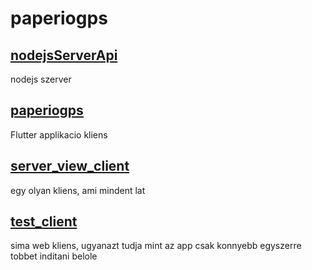 # paperiogps
## [nodejsServerApi](https://github.com/SzelesTamas/paperiogps/wiki/nodejsServerApi) 
  nodejs szerver
## [paperiogps](https://github.com/SzelesTamas/paperiogps/wiki/paperiogpsFlutter) 
  Flutter applikacio kliens
## [server_view_client](https://github.com/SzelesTamas/paperiogps/wiki/server_view_client) 
  egy olyan kliens, ami mindent lat
## [test_client](https://github.com/SzelesTamas/paperiogps/wiki/test_client) 
  sima web kliens, ugyanazt tudja mint az app csak konnyebb egyszerre tobbet inditani belole
